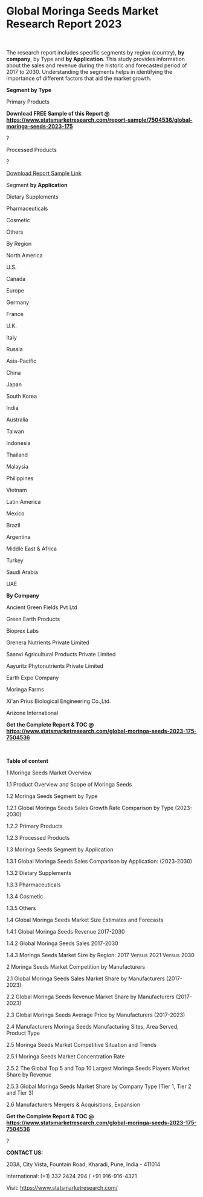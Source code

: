 <h1>Global Moringa Seeds Market Research Report 2023</h1><br/><p>The research report includes specific segments by region (country), <strong>by company</strong>, by Type and <strong>by Application</strong>. This study provides information about the sales and revenue during the historic and forecasted period of 2017 to 2030. Understanding the segments helps in identifying the importance of different factors that aid the market growth.</p>
 
 
 
 <p><strong>Segment by Type</strong></p>
 
 
 
 <p>Primary Products</p>
 
 
 
 <div><b>Download FREE Sample of this Report @ <a href="https://www.statsmarketresearch.com/download-free-sample/7504536/global-moringa-seeds-2023-175">https://www.statsmarketresearch.com/report-sample/7504536/global-moringa-seeds-2023-175</a></b></div>
 
 
 
 <p>? </p>
 
 
 
 <p>Processed Products</p>
 
 
 
 <p>? </p>
 
 
 
 <p><a href="https://www.statsmarketresearch.com/download-free-sample/7504536/global-moringa-seeds-2023-175">Download Report Sample Link</a></p>
 
 
 
 <p>Segment <strong>by Application</strong></p>
 
 
 
 <p>Dietary Supplements</p>
 
 
 
 <p>Pharmaceuticals</p>
 
 
 
 <p>Cosmetic</p>
 
 
 
 <p>Others</p>
 
 
 
 <p>By Region</p>
 
 
 
 <p>North America</p>
 
 
 
 <p>U.S.</p>
 
 
 
 <p>Canada</p>
 
 
 
 <p>Europe</p>
 
 
 
 <p>Germany</p>
 
 
 
 <p>France</p>
 
 
 
 <p>U.K.</p>
 
 
 
 <p>Italy</p>
 
 
 
 <p>Russia</p>
 
 
 
 <p>Asia-Pacific</p>
 
 
 
 <p>China</p>
 
 
 
 <p>Japan</p>
 
 
 
 <p>South Korea</p>
 
 
 
 <p>India</p>
 
 
 
 <p>Australia</p>
 
 
 
 <p>Taiwan</p>
 
 
 
 <p>Indonesia</p>
 
 
 
 <p>Thailand</p>
 
 
 
 <p>Malaysia</p>
 
 
 
 <p>Philippines</p>
 
 
 
 <p>Vietnam</p>
 
 
 
 <p>Latin America</p>
 
 
 
 <p>Mexico</p>
 
 
 
 <p>Brazil</p>
 
 
 
 <p>Argentina</p>
 
 
 
 <p>Middle East & Africa</p>
 
 
 
 <p>Turkey</p>
 
 
 
 <p>Saudi Arabia</p>
 
 
 
 <p>UAE</p>
 
 
 
 <p><strong>By Company</strong></p>
 
 
 
 <p>Ancient Green Fields Pvt Ltd</p>
 
 
 
 <p>Green Earth Products</p>
 
 
 
 <p>Bioprex Labs</p>
 
 
 
 <p>Grenera Nutrients Private Limited</p>
 
 
 
 <p>Saanvi Agricultural Products Private Limited</p>
 
 
 
 <p>Aayuritz Phytonutrients Private Limited</p>
 
 
 
 <p>Earth Expo Company</p>
 
 
 
 <p>Moringa Farms</p>
 
 
 
 <p>Xi&#39;an Prius Biological Engineering Co.,Ltd.</p>
 
 
 
 <p>Arizone International</p>
 
 
 
 <div><b>Get the Complete Report & TOC @ <a href="https://www.statsmarketresearch.com/global-moringa-seeds-2023-175-7504536">https://www.statsmarketresearch.com/global-moringa-seeds-2023-175-7504536</a></b></div>
 
 
 
 <p><br />
 
 <b>Table of content</b></p>
 
 
 
 <p>1 Moringa Seeds Market Overview<br />
 
 1.1 Product Overview and Scope of Moringa Seeds<br />
 
 1.2 Moringa Seeds Segment by Type<br />
 
 1.2.1 Global Moringa Seeds Sales Growth Rate Comparison by Type (2023-2030)<br />
 
 1.2.2 Primary Products<br />
 
 1.2.3 Processed Products<br />
 
 1.3 Moringa Seeds Segment by Application<br />
 
 1.3.1 Global Moringa Seeds Sales Comparison by Application: (2023-2030)<br />
 
 1.3.2 Dietary Supplements<br />
 
 1.3.3 Pharmaceuticals<br />
 
 1.3.4 Cosmetic<br />
 
 1.3.5 Others<br />
 
 1.4 Global Moringa Seeds Market Size Estimates and Forecasts<br />
 
 1.4.1 Global Moringa Seeds Revenue 2017-2030<br />
 
 1.4.2 Global Moringa Seeds Sales 2017-2030<br />
 
 1.4.3 Moringa Seeds Market Size by Region: 2017 Versus 2021 Versus 2030<br />
 
 2 Moringa Seeds Market Competition by Manufacturers<br />
 
 2.1 Global Moringa Seeds Sales Market Share by Manufacturers (2017-2023)<br />
 
 2.2 Global Moringa Seeds Revenue Market Share by Manufacturers (2017-2023)<br />
 
 2.3 Global Moringa Seeds Average Price by Manufacturers (2017-2023)<br />
 
 2.4 Manufacturers Moringa Seeds Manufacturing Sites, Area Served, Product Type<br />
 
 2.5 Moringa Seeds Market Competitive Situation and Trends<br />
 
 2.5.1 Moringa Seeds Market Concentration Rate<br />
 
 2.5.2 The Global Top 5 and Top 10 Largest Moringa Seeds Players Market Share by Revenue<br />
 
 2.5.3 Global Moringa Seeds Market Share by Company Type (Tier 1, Tier 2 and Tier 3)<br />
 
 2.6 Manufacturers Mergers & Acquisitions, Expansion</p>
 
 
 
 <div><b>Get the Complete Report & TOC @ <a href="https://www.statsmarketresearch.com/global-moringa-seeds-2023-175-7504536">https://www.statsmarketresearch.com/global-moringa-seeds-2023-175-7504536</a></b></div>
 
 
 
 <p>? </p>
 
 
 
 <p><b>CONTACT US:</b><br />
 
 203A, City Vista, Fountain Road, Kharadi, Pune, India - 411014<br />
 
 International: (+1) 332 2424 294 / +91 916-916-4321<br />
 
 Visit: <a href="https://www.statsmarketresearch.com/">https://www.statsmarketresearch.com/</a></p>